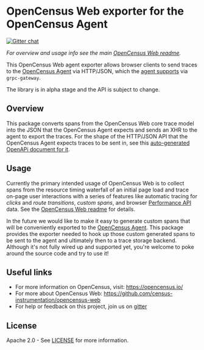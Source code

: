 # OpenCensus Web exporter for the OpenCensus Agent
[![Gitter chat][gitter-image]][gitter-url]

*For overview and usage info see the main [OpenCensus Web readme][oc-web-readme-url].*

This OpenCensus Web agent exporter allows browser clients to send traces to the 
[OpenCensus Agent][opencensus-service-url] via HTTP/JSON, which the [agent
supports][oc-agent-http-url] via `grpc-gateway`.

The library is in alpha stage and the API is subject to change.

## Overview

This package converts spans from the OpenCensus Web core trace model into the
JSON that the OpenCensus Agent expects and sends an XHR to the agent to export
the traces. For the shape of the HTTP/JSON API that the OpenCensus Agent 
expects traces to be sent in, see this
[auto-generated OpenAPi document for it][trace-openapi-url].

## Usage

Currently the primary intended usage of OpenCensus Web is to collect
spans from the resource timing waterfall of an initial page load
and trace on-page user interactions with a series of features like automatic tracing 
for *clicks* and *route transitions*, *custom spans*, and browser [Performance API][performance-api] data.
See the [OpenCensus Web readme][oc-web-readme-url] for details.

In the future we would like to make it easy to generate custom spans that will
be conveniently exported to the [OpenCensus Agent][opencensus-service-url]. This
package provides the exporter needed to hook up those custom generated spans to
be sent to the agent and ultimately then to a trace storage backend. Although
it's not fully wired up and supported yet, you're welcome to poke around the
source code and try to use it!

## Useful links
- For more information on OpenCensus, visit: <https://opencensus.io/>
- For more about OpenCensus Web: <https://github.com/census-instrumentation/opencensus-web>
- For help or feedback on this project, join us on [gitter][gitter-url]

## License

Apache 2.0 - See [LICENSE][license-url] for more information.

[gitter-image]: https://badges.gitter.im/census-instrumentation/lobby.svg
[gitter-url]: https://gitter.im/census-instrumentation/lobby
[oc-web-readme-url]: https://github.com/census-instrumentation/opencensus-web/blob/master/README.md
[license-url]: https://github.com/census-instrumentation/opencensus-web/blob/master/packages/opencensus-web-exporter-ocagent/LICENSE
[opencensus-service-url]: https://github.com/census-instrumentation/opencensus-service
[oc-agent-http-url]: https://github.com/census-instrumentation/opencensus-service/blob/master/receiver/README.md#writing-with-httpjson
[trace-openapi-url]: https://github.com/census-instrumentation/opencensus-proto/blob/master/gen-openapi/opencensus/proto/agent/trace/v1/trace_service.swagger.json
[performance-api]: (https://developer.mozilla.org/en-US/docs/Web/API/Performance)